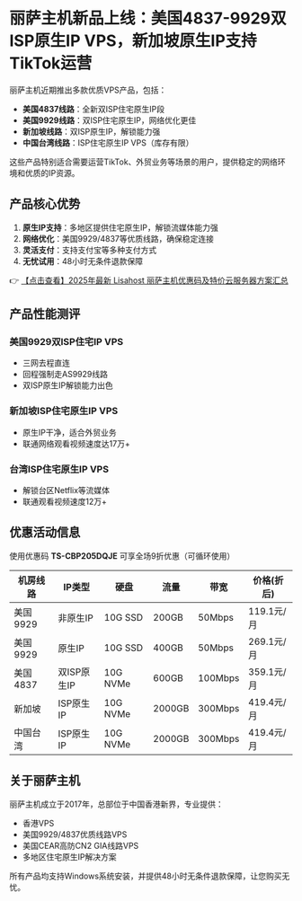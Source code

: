 # 丽萨主机新品上线：美国4837-9929双ISP原生IP VPS，新加坡原生IP支持TikTok运营

丽萨主机近期推出多款优质VPS产品，包括：

- **美国4837线路**：全新双ISP住宅原生IP段
- **美国9929线路**：双ISP住宅原生IP，网络优化更佳
- **新加坡线路**：双ISP原生IP，解锁能力强
- **中国台湾线路**：ISP住宅原生IP VPS（库存有限）

这些产品特别适合需要运营TikTok、外贸业务等场景的用户，提供稳定的网络环境和优质的IP资源。

## 产品核心优势

1. **原生IP支持**：多地区提供住宅原生IP，解锁流媒体能力强
2. **网络优化**：美国9929/4837等优质线路，确保稳定连接
3. **灵活支付**：支持支付宝等多种支付方式
4. **无忧试用**：48小时无条件退款保障

👉 [【点击查看】2025年最新 Lisahost 丽萨主机优惠码及特价云服务器方案汇总](https://bit.ly/lisazhuji)

## 产品性能测评

### 美国9929双ISP住宅IP VPS
- 三网去程直连
- 回程强制走AS9929线路
- 双ISP原生IP解锁能力出色

### 新加坡ISP住宅原生IP VPS
- 原生IP干净，适合外贸业务
- 联通网络观看视频速度达17万+

### 台湾ISP住宅原生IP VPS
- 解锁台区Netflix等流媒体
- 联通观看视频速度12万+

## 优惠活动信息

使用优惠码 **TS-CBP205DQJE** 可享全场9折优惠（可循环使用）

| 机房线路   | IP类型       | 硬盘     | 流量   | 带宽    | 价格(折后) |
|------------|--------------|----------|--------|---------|------------|
| 美国9929   | 非原生IP     | 10G SSD  | 200GB  | 50Mbps  | 119.1元/月 |
| 美国9929   | 原生IP       | 10G SSD  | 400GB  | 50Mbps  | 269.1元/月 |
| 美国4837   | 双ISP原生IP  | 10G NVMe | 600GB  | 100Mbps | 359.1元/月 |
| 新加坡     | ISP原生IP    | 10G NVMe | 2000GB | 300Mbps | 419.4元/月 |
| 中国台湾   | ISP原生IP    | 10G NVMe | 2000GB | 300Mbps | 419.4元/月 |

## 关于丽萨主机

丽萨主机成立于2017年，总部位于中国香港新界，专业提供：

- 香港VPS
- 美国9929/4837优质线路VPS
- 美国CEAR高防CN2 GIA线路VPS
- 多地区住宅原生IP解决方案

所有产品均支持Windows系统安装，并提供48小时无条件退款保障，让您购买无忧。